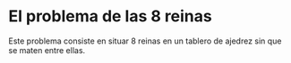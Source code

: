 # El problema de las 8 reinas

Este problema consiste en situar 8 reinas en un tablero de ajedrez sin que se maten entre ellas.

